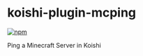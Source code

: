 # koishi-plugin-mcping

[![npm](https://img.shields.io/npm/v/koishi-plugin-mcping?style=flat-square)](https://www.npmjs.com/package/koishi-plugin-mcping)

Ping a Minecraft Server in Koishi
